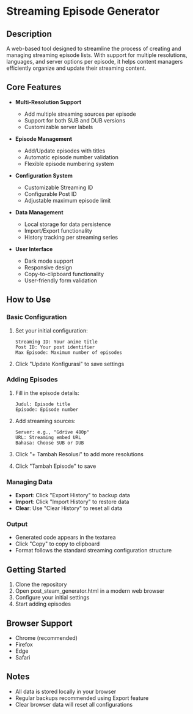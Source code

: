 # Streaming Episode Generator

## Description
 A web-based tool designed to streamline the process of creating and managing streaming episode lists. With support for multiple resolutions, languages, and server options per episode, it helps content managers efficiently organize and update their streaming content.

## Core Features
- **Multi-Resolution Support**
  - Add multiple streaming sources per episode
  - Support for both SUB and DUB versions
  - Customizable server labels
  
- **Episode Management**
  - Add/Update episodes with titles
  - Automatic episode number validation
  - Flexible episode numbering system
  
- **Configuration System**
  - Customizable Streaming ID
  - Configurable Post ID
  - Adjustable maximum episode limit

- **Data Management**
  - Local storage for data persistence
  - Import/Export functionality
  - History tracking per streaming series
  
- **User Interface**
  - Dark mode support
  - Responsive design
  - Copy-to-clipboard functionality
  - User-friendly form validation

## How to Use

### Basic Configuration
1. Set your initial configuration:
   ```
   Streaming ID: Your anime title
   Post ID: Your post identifier
   Max Episode: Maximum number of episodes
   ```
2. Click "Update Konfigurasi" to save settings

### Adding Episodes
1. Fill in the episode details:
   ```
   Judul: Episode title
   Episode: Episode number
   ```

2. Add streaming sources:
   ```
   Server: e.g., "Gdrive 480p"
   URL: Streaming embed URL
   Bahasa: Choose SUB or DUB
   ```

3. Click "+ Tambah Resolusi" to add more resolutions

4. Click "Tambah Episode" to save

### Managing Data
- **Export**: Click "Export History" to backup data
- **Import**: Click "Import History" to restore data
- **Clear**: Use "Clear History" to reset all data

### Output
- Generated code appears in the textarea
- Click "Copy" to copy to clipboard
- Format follows the standard streaming configuration structure

## Getting Started
1. Clone the repository
2. Open post_steam_generator.html in a modern web browser
3. Configure your initial settings
4. Start adding episodes

## Browser Support
- Chrome (recommended)
- Firefox
- Edge
- Safari

## Notes
- All data is stored locally in your browser
- Regular backups recommended using Export feature
- Clear browser data will reset all configurations
